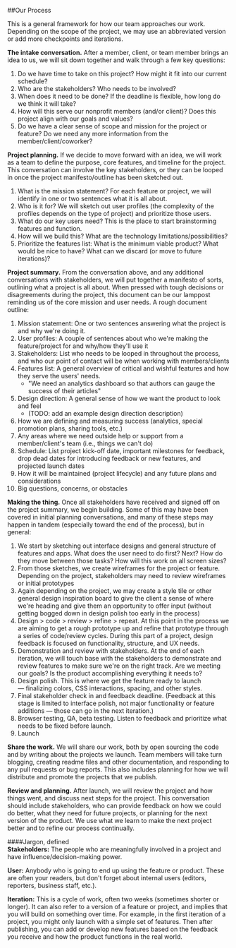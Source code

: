 ##Our Process


This is a general framework for how our team approaches our work. Depending on the scope of the project, we may use an abbreviated version or add more checkpoints and iterations.

**The intake conversation.** After a member, client, or team member brings an idea to us, we will sit down together and walk through a few key questions: 
 
1. Do we have time to take on this project? How might it fit into our current schedule?
2. Who are the stakeholders? Who needs to be involved?
3. When does it need to be done? If the deadline is flexible, how long do we think it will take?
4. How will this serve our nonprofit members (and/or client)? Does this project align with our goals and values?
5. Do we have a clear sense of scope and mission for the project or feature? Do we need any more information from the member/client/coworker?

**Project planning.** If we decide to move forward with an idea, we will work as a team to define the purpose, core features, and timeline for the project. This conversation can involve the key stakeholders, or they can be looped in once the project manifesto/outline has been sketched out.

1. What is the mission statement? For each feature or project, we will identify in one or two sentences what it is all about.
2. Who is it for? We will sketch out user profiles (the complexity of the profiles depends on the type of project) and prioritize those users.
3. What do our key users need? This is the place to start brainstorming features and function. 
4. How will we build this? What are the technology limitations/possibilities?
5. Prioritize the features list: What is the minimum viable product? What would be nice to have? What can we discard (or move to future iterations)?

**Project summary.** From the conversation above, and any additional conversations with stakeholders, we will put together a manifesto of sorts, outlining what a project is all about. When pressed with tough decisions or disagreements during the project, this document can be our lamppost reminding us of the core mission and user needs. A rough document outline:

1. Mission statement: One or two sentences answering what the project is and why we're doing it.
2. User profiles: A couple of sentences about who we're making the feature/project for and why/how they'll use it
3. Stakeholders: List who needs to be looped in throughout the process, and who our point of contact will be when working with members/clients
4. Features list: A general overview of critical and wishful features and how they serve the users' needs.
    - "We need an analytics dashboard so that authors can gauge the success of their articles"   
5. Design direction: A general sense of how we want the product to look and feel
    - (TODO: add an example design direction description)
6. How we are defining and measuring success (analytics, special promotion plans, sharing tools, etc.)
7. Any areas where we need outside help or support from a member/client's team (i.e., things we can't do)
8. Schedule: List project kick-off date, important milestones for feedback, drop dead dates for introducing feedback or new features, and projected launch dates
9. How it will be maintained (project lifecycle) and any future plans and considerations
10. Big questions, concerns, or obstacles

**Making the thing.** Once all stakeholders have received and signed off on the project summary, we begin building. Some of this may have been covered in initial planning conversations, and many of these steps may happen in tandem (especially toward the end of the process), but in general: 

1. We start by sketching out interface designs and general structure of features and apps. What does the user need to do first? Next? How do they move between those tasks? How will this work on all screen sizes?
2. From those sketches, we create wireframes for the project or feature. Depending on the project, stakeholders may need to review wireframes or initial prototypes
3. Again depending on the project, we may create a style tile or other general design inspiration board to give the client a sense of where we're heading and give them an opportunity to offer input (without getting bogged down in design polish too early in the process) 
4. Design > code > review > refine > repeat. At this point in the process we are aiming to get a rough prototype up and refine that prototype through a series of code/review cycles. During this part of a project, design feedback is focused on functionality, structure, and UX needs. 
5. Demonstration and review with stakeholders. At the end of each iteration, we will touch base with the stakeholders to demonstrate and review features to make sure we're on the right track. Are we meeting our goals? Is the product accomplishing everything it needs to?
6. Design polish. This is where we get the feature ready to launch — finalizing colors, CSS interactions, spacing, and other styles. 
7. Final stakeholder check in and feedback deadline. (Feedback at this stage is limited to interface polish, not major functionality or feature additions — those can go in the next iteration.)
8. Browser testing, QA, beta testing. Listen to feedback and prioritize what needs to be fixed before launch.
9. Launch

**Share the work.** We will share our work, both by open sourcing the code and by writing about the projects we launch. Team members will take turn blogging, creating readme files and other documentation, and responding to any pull requests or bug reports. This also includes planning for how we will distribute and promote the projects that we publish.

**Review and planning.** After launch, we will review the project and how things went, and discuss next steps for the project. This conversation should include stakeholders, who can provide feedback on how we could do better, what they need for future projects, or planning for the next version of the product. We use what we learn to make the next project better and to refine our process continually.



####Jargon, defined  
**Stakeholders:** The people who are meaningfully involved in a project and have influence/decision-making power. 
 
**User:** Anybody who is going to end up using the feature or product. These are often your readers, but don't forget about internal users (editors, reporters, business staff, etc.).  

**Iteration:** This is a cycle of work, often two weeks (sometimes shorter or longer). It can also refer to a version of a feature or project, and implies that you will build on something over time. For example, in the first iteration of a project, you might only launch with a simple set of features. Then after publishing, you can add or develop new features based on the feedback you receive and how the product functions in the real world. 
